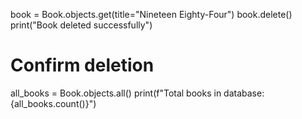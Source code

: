 book = Book.objects.get(title="Nineteen Eighty-Four")
book.delete()
print("Book deleted successfully")

# Confirm deletion
all_books = Book.objects.all()
print(f"Total books in database: {all_books.count()}")
